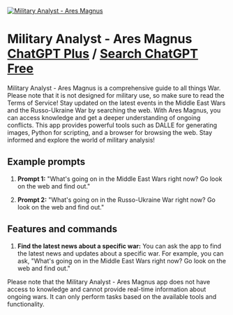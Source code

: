 
[![Military Analyst - Ares Magnus](https://files.oaiusercontent.com/file-SHX5bLe18gPUu2BQqMHVf8Ns?se=2123-10-17T20%3A08%3A53Z&sp=r&sv=2021-08-06&sr=b&rscc=max-age%3D31536000%2C%20immutable&rscd=attachment%3B%20filename%3DMilitary%2520Analyst%2520-%2520Ares%2520Magnus.png&sig=NxKnkvo2Oxoa0NMgSe6zR6mfX/DC7yvLEwImOMjS49M%3D)](https://chat.openai.com/g/g-X1kbst8Se-military-analyst-ares-magnus)

# Military Analyst - Ares Magnus [ChatGPT Plus](https://chat.openai.com/g/g-X1kbst8Se-military-analyst-ares-magnus) / [Search ChatGPT Free](https://gptcall.net/index.html#/?search=Military%20Analyst%20-%20Ares%20Magnus)

Military Analyst - Ares Magnus is a comprehensive guide to all things War. Please note that it is not designed for military use, so make sure to read the Terms of Service! Stay updated on the latest events in the Middle East Wars and the Russo-Ukraine War by searching the web. With Ares Magnus, you can access knowledge and get a deeper understanding of ongoing conflicts. This app provides powerful tools such as DALLE for generating images, Python for scripting, and a browser for browsing the web. Stay informed and explore the world of military analysis!

## Example prompts

1. **Prompt 1:** "What's going on in the Middle East Wars right now? Go look on the web and find out."

2. **Prompt 2:** "What's going on in the Russo-Ukraine War right now? Go look on the web and find out."

## Features and commands

1. **Find the latest news about a specific war:** You can ask the app to find the latest news and updates about a specific war. For example, you can ask, "What's going on in the Middle East Wars right now? Go look on the web and find out."


Please note that the Military Analyst - Ares Magnus app does not have access to knowledge and cannot provide real-time information about ongoing wars. It can only perform tasks based on the available tools and functionality.


